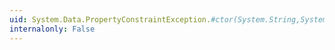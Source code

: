 ```yaml
---
uid: System.Data.PropertyConstraintException.#ctor(System.String,System.String)
internalonly: False
---
```

